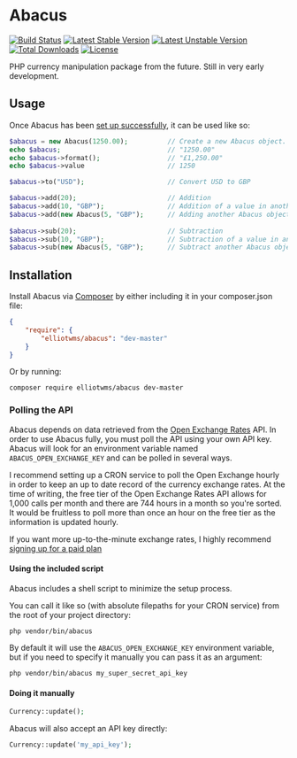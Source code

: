 # Abacus

[![Build Status](https://travis-ci.org/elliotwms/Abacus.svg?branch=master)](https://travis-ci.org/elliotwms/Abacus)
[![Latest Stable Version](https://poser.pugx.org/elliotwms/abacus/v/stable.svg)](https://packagist.org/packages/elliotwms/abacus)
[![Latest Unstable Version](https://poser.pugx.org/elliotwms/abacus/v/unstable.svg)](https://packagist.org/packages/elliotwms/abacus)
[![Total Downloads](https://poser.pugx.org/elliotwms/abacus/downloads.svg)](https://packagist.org/packages/elliotwms/abacus)
[![License](https://poser.pugx.org/elliotwms/abacus/license.svg)](https://packagist.org/packages/elliotwms/abacus)

PHP currency manipulation package from the future. Still in very early development.

## Usage

Once Abacus has been [set up successfully](#installation), it can be used like so:

```PHP
$abacus = new Abacus(1250.00);          // Create a new Abacus object. Defaults to USD
echo $abacus;                           // "1250.00"
echo $abacus->format();                 // "£1,250.00"
echo $abacus->value                     // 1250

$abacus->to("USD");                     // Convert USD to GBP

$abacus->add(20);                       // Addition
$abacus->add(10, "GBP");                // Addition of a value in another currency
$abacus->add(new Abacus(5, "GBP");      // Adding another Abacus object
                                        
$abacus->sub(20);                       // Subtraction
$abacus->sub(10, "GBP");                // Subtraction of a value in another currency
$abacus->sub(new Abacus(5, "GBP");      // Subtract another Abacus object
```

## Installation

Install Abacus via [Composer](//getcomposer.org) by either including it in your composer.json
file:

```JSON
{
    "require": {
        "elliotwms/abacus": "dev-master"
    }
}
```

Or by running:

```Shell
composer require elliotwms/abacus dev-master
```

### Polling the API

Abacus depends on data retrieved from the [Open Exchange Rates](https://openexchangerates.org/)
API. In order to use Abacus fully, you must poll the API using your own API key. Abacus will look
for an environment variable named `ABACUS_OPEN_EXCHANGE_KEY` and can be polled in several ways.

I recommend setting up a CRON service to poll the Open Exchange hourly in order to keep an up to
date record of the currency exchange rates. At the time of writing, the free tier of the Open
Exchange Rates API allows for 1,000 calls per month and there are 744 hours in a month so you're
sorted. It would be fruitless to poll more than once an hour on the free tier as the information
is updated hourly.

If you want more up-to-the-minute exchange rates, I highly recommend
[signing up for a paid plan](//openexchangerates.org/signup)

#### Using the included script

Abacus includes a shell script to minimize the setup process.

You can call it like so (with absolute filepaths for your CRON service) from the root of your
project directory:

    php vendor/bin/abacus

By default it will use the `ABACUS_OPEN_EXCHANGE_KEY` environment variable, but if you need to
specify it manually you can pass it as an argument:

    php vendor/bin/abacus my_super_secret_api_key

#### Doing it manually

```PHP
Currency::update();
```

Abacus will also accept an API key directly:

```PHP
Currency::update('my_api_key');
```
